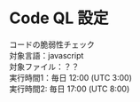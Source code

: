 # Code QL 設定
コードの脆弱性チェック  
対象言語：javascript  
対象ファイル：？？  
実行時間1：毎日 12:00 (UTC 3:00)  
実行時間2: 毎日 17:00 (UTC 8:00)  

